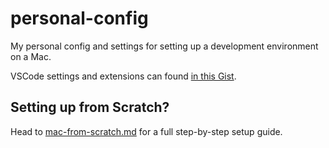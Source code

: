 # personal-config

My personal config and settings for setting up a development environment on a Mac.

VSCode settings and extensions can found [in this Gist](https://gist.github.com/liamjcrewe/4800a0023156d0548abceaae5d2f941f).

## Setting up from Scratch?

Head to [mac-from-scratch.md](mac-from-scratch.md) for a full step-by-step setup guide.
